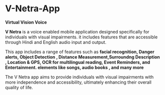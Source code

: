 # V-Netra-App
**Virtual Vision Voice**

**V Netra** is a voice enabled mobile application designed specifically for individuals with visual impairments. it includes features that are accessible through Hindi and English audio input and output. 

This app includes a range of features such as **facial recognition, Danger alerts,  Object Detection , Distance Measurement,Surroundng Description , Location & GPS, OCR for multilingual reading, Event Reminders, and Entertainment. elements like songs, audio books , and many more**

The V Netra app aims to provide individuals with visual impairments with more independence and accessibility, ultimately enhancing their overall quality of life.
